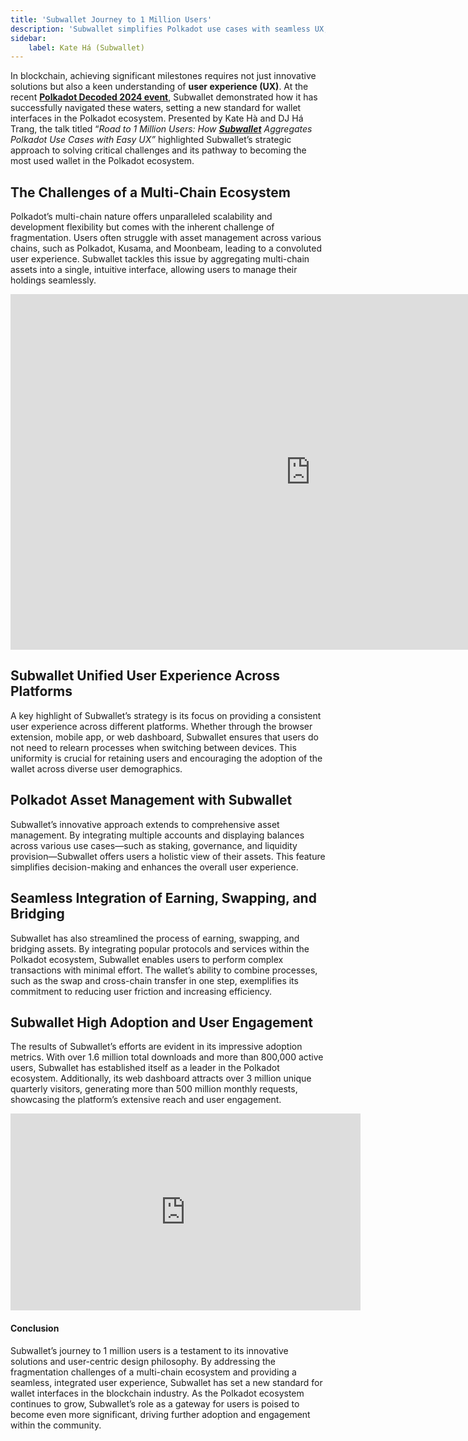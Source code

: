 ```yaml
---
title: 'Subwallet Journey to 1 Million Users'
description: 'Subwallet simplifies Polkadot use cases with seamless UX, aggregating multi-chain assets for over 1.6 million users.'
sidebar:
    label: Kate Há (Subwallet)
---
```

In blockchain, achieving significant milestones requires not just innovative solutions but also a keen understanding of **user experience (UX)**. At the recent [**Polkadot Decoded 2024 event**](https://dablock.com/web3-events/polkadot-decoded/), Subwallet demonstrated how it has successfully navigated these waters, setting a new standard for wallet interfaces in the Polkadot ecosystem. Presented by Kate Hà and DJ Há Trang, the talk titled “*Road to 1 Million Users: How [**Subwallet**](https://dablock.com/dapps/subwallet/) Aggregates Polkadot Use Cases with Easy UX”* highlighted Subwallet’s strategic approach to solving critical challenges and its pathway to becoming the most used wallet in the Polkadot ecosystem.

The Challenges of a Multi-Chain Ecosystem
-----------------------------------------

Polkadot’s multi-chain nature offers unparalleled scalability and development flexibility but comes with the inherent challenge of fragmentation. Users often struggle with asset management across various chains, such as Polkadot, Kusama, and Moonbeam, leading to a convoluted user experience. Subwallet tackles this issue by aggregating multi-chain assets into a single, intuitive interface, allowing users to manage their holdings seamlessly.

<iframe allowfullscreen="allowfullscreen" frameborder="0" height="569" src="https://docs.google.com/presentation/d/e/2PACX-1vT961tneIxnblCgGMgxzwrpjqFvOr5BWW5jC-ijr4gJMIGM9ais96G1rIszdL_Je-Cz3QmsZ1GkYKMv/embed?start=false&loop=false&delayms=60000" width="960"></iframe>

Subwallet Unified User Experience Across Platforms
--------------------------------------------------

A key highlight of Subwallet’s strategy is its focus on providing a consistent user experience across different platforms. Whether through the browser extension, mobile app, or web dashboard, Subwallet ensures that users do not need to relearn processes when switching between devices. This uniformity is crucial for retaining users and encouraging the adoption of the wallet across diverse user demographics.

Polkadot Asset Management with Subwallet
----------------------------------------

Subwallet’s innovative approach extends to comprehensive asset management. By integrating multiple accounts and displaying balances across various use cases—such as staking, governance, and liquidity provision—Subwallet offers users a holistic view of their assets. This feature simplifies decision-making and enhances the overall user experience.

Seamless Integration of Earning, Swapping, and Bridging
-------------------------------------------------------

Subwallet has also streamlined the process of earning, swapping, and bridging assets. By integrating popular protocols and services within the Polkadot ecosystem, Subwallet enables users to perform complex transactions with minimal effort. The wallet’s ability to combine processes, such as the swap and cross-chain transfer in one step, exemplifies its commitment to reducing user friction and increasing efficiency.

Subwallet High Adoption and User Engagement
-------------------------------------------

The results of Subwallet’s efforts are evident in its impressive adoption metrics. With over 1.6 million total downloads and more than 800,000 active users, Subwallet has established itself as a leader in the Polkadot ecosystem. Additionally, its web dashboard attracts over 3 million unique quarterly visitors, generating more than 500 million monthly requests, showcasing the platform’s extensive reach and user engagement.

<iframe allowfullscreen="allowfullscreen" frameborder="0" height="315" src="https://www.youtube.com/embed/u4NRQ-7mGgY?si=Qq9Sb_kwOkaOH1Af" title="YouTube video player" width="560"></iframe>

#### Conclusion

Subwallet’s journey to 1 million users is a testament to its innovative solutions and user-centric design philosophy. By addressing the fragmentation challenges of a multi-chain ecosystem and providing a seamless, integrated user experience, Subwallet has set a new standard for wallet interfaces in the blockchain industry. As the Polkadot ecosystem continues to grow, Subwallet’s role as a gateway for users is poised to become even more significant, driving further adoption and engagement within the community.